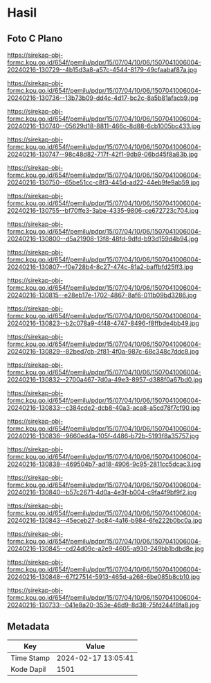 # Hasil

## Foto C Plano

https://sirekap-obj-formc.kpu.go.id/654f/pemilu/pdpr/15/07/04/10/06/1507041006004-20240216-130729--4b15d3a8-a57c-4544-8179-49cfaabaf87a.jpg

https://sirekap-obj-formc.kpu.go.id/654f/pemilu/pdpr/15/07/04/10/06/1507041006004-20240216-130736--13b73b09-dd4c-4d17-bc2c-8a5b81afacb9.jpg

https://sirekap-obj-formc.kpu.go.id/654f/pemilu/pdpr/15/07/04/10/06/1507041006004-20240216-130740--05629d18-8811-466c-8d88-6cb1005bc433.jpg

https://sirekap-obj-formc.kpu.go.id/654f/pemilu/pdpr/15/07/04/10/06/1507041006004-20240216-130747--98c48d82-717f-42f1-9db9-06bd45f8a83b.jpg

https://sirekap-obj-formc.kpu.go.id/654f/pemilu/pdpr/15/07/04/10/06/1507041006004-20240216-130750--65be51cc-c8f3-445d-ad22-44eb9fe9ab59.jpg

https://sirekap-obj-formc.kpu.go.id/654f/pemilu/pdpr/15/07/04/10/06/1507041006004-20240216-130755--bf70ffe3-3abe-4335-9806-ce672723c704.jpg

https://sirekap-obj-formc.kpu.go.id/654f/pemilu/pdpr/15/07/04/10/06/1507041006004-20240216-130800--d5a21908-13f8-48fd-9dfd-b93d159d4b94.jpg

https://sirekap-obj-formc.kpu.go.id/654f/pemilu/pdpr/15/07/04/10/06/1507041006004-20240216-130807--f0e728b4-8c27-474c-81a2-baffbfd25ff3.jpg

https://sirekap-obj-formc.kpu.go.id/654f/pemilu/pdpr/15/07/04/10/06/1507041006004-20240216-130815--e28eb17e-1702-4867-8af6-011b09bd3286.jpg

https://sirekap-obj-formc.kpu.go.id/654f/pemilu/pdpr/15/07/04/10/06/1507041006004-20240216-130823--b2c078a9-4f48-4747-8496-f8ffbde4bb49.jpg

https://sirekap-obj-formc.kpu.go.id/654f/pemilu/pdpr/15/07/04/10/06/1507041006004-20240216-130829--82bed7cb-2f81-4f0a-987c-68c348c7ddc8.jpg

https://sirekap-obj-formc.kpu.go.id/654f/pemilu/pdpr/15/07/04/10/06/1507041006004-20240216-130832--2700a467-7d0a-49e3-8957-d388f0a67bd0.jpg

https://sirekap-obj-formc.kpu.go.id/654f/pemilu/pdpr/15/07/04/10/06/1507041006004-20240216-130833--c384cde2-dcb8-40a3-aca8-a5cd78f7cf90.jpg

https://sirekap-obj-formc.kpu.go.id/654f/pemilu/pdpr/15/07/04/10/06/1507041006004-20240216-130836--9660ed4a-105f-4486-b72b-5193f8a35757.jpg

https://sirekap-obj-formc.kpu.go.id/654f/pemilu/pdpr/15/07/04/10/06/1507041006004-20240216-130838--469504b7-ad18-4906-9c95-2811cc5dcac3.jpg

https://sirekap-obj-formc.kpu.go.id/654f/pemilu/pdpr/15/07/04/10/06/1507041006004-20240216-130840--b57c2671-4d0a-4e3f-b004-c9fa4f9bf9f2.jpg

https://sirekap-obj-formc.kpu.go.id/654f/pemilu/pdpr/15/07/04/10/06/1507041006004-20240216-130843--45eceb27-bc84-4a16-b984-6fe222b0bc0a.jpg

https://sirekap-obj-formc.kpu.go.id/654f/pemilu/pdpr/15/07/04/10/06/1507041006004-20240216-130845--cd24d09c-a2e9-4605-a930-249bb1bdbd8e.jpg

https://sirekap-obj-formc.kpu.go.id/654f/pemilu/pdpr/15/07/04/10/06/1507041006004-20240216-130848--67f27514-5913-465d-a268-6be085b8cb10.jpg

https://sirekap-obj-formc.kpu.go.id/654f/pemilu/pdpr/15/07/04/10/06/1507041006004-20240216-130733--041e8a20-353e-46d9-8d38-75fd244f8fa8.jpg


## Metadata

| Key        | Value               |
| ---------- | ------------------- |
| Time Stamp | 2024-02-17 13:05:41 |
| Kode Dapil | 1501                |



